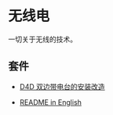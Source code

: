 # 无线电
一切关于无线的技术。
## 套件
- [D4D 双边带电台的安装改造](https://github.com/va3sfa/radio/blob/D4D/articles/D4D.md)

- [README in English](https://github.com/va3sfa/radio/blob/master/README-ENGLISH.md)

